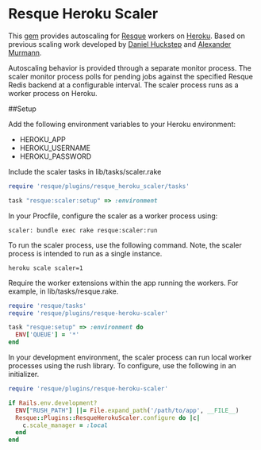 Resque Heroku Scaler
====================

This [gem][rg] provides autoscaling for [Resque][rq] workers on [Heroku][hk].
Based on previous scaling work developed by [Daniel Huckstep][dh] and
[Alexander Murmann][am].

Autoscaling behavior is provided through a separate monitor process. The
scaler monitor process polls for pending jobs against the specified Resque
Redis backend at a configurable interval. The scaler process runs as a worker
process on Heroku.

##Setup

Add the following environment variables to your Heroku environment:

* HEROKU_APP
* HEROKU_USERNAME
* HEROKU_PASSWORD

Include the scaler tasks in lib/tasks/scaler.rake

```ruby
require 'resque/plugins/resque_heroku_scaler/tasks'

task "resque:scaler:setup" => :environment
```

In your Procfile, configure the scaler as a worker process using:

```
scaler: bundle exec rake resque:scaler:run
```

To run the scaler process, use the following command. Note, the scaler process
is intended to run as a single instance.

```
heroku scale scaler=1
```

Require the worker extensions within the app running the workers. For example,
in lib/tasks/resque.rake.

```ruby
require 'resque/tasks'
require 'resque/plugins/resque-heroku-scaler'

task "resque:setup" => :environment do
  ENV['QUEUE'] = '*'
end
```

In your development environment, the scaler process can run local worker
processes using the rush library. To configure, use the following in
an initializer.

```ruby
require 'resque/plugins/resque-heroku-scaler'

if Rails.env.development?
  ENV["RUSH_PATH"] ||= File.expand_path('/path/to/app', __FILE__)
  Resque::Plugins::ResqueHerokuScaler.configure do |c|
    c.scale_manager = :local
  end
end
```

[rg]: http://rubygems.org/gems/resque-heroku-scaler
[rq]: http://github.com/defunkt/resque
[hk]: http://devcenter.heroku.com/articles/cedar
[dh]: http://verboselogging.com/2010/07/30/auto-scale-your-resque-workers-on-heroku
[am]: http://github.com/ajmurmann/resque-heroku-autoscaler